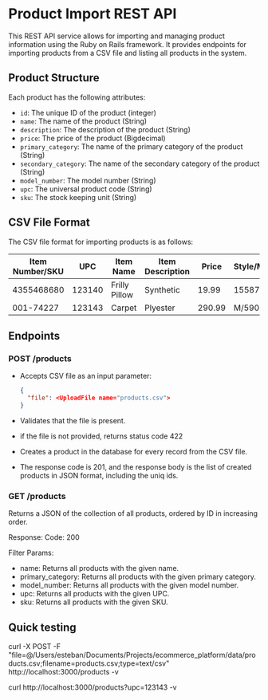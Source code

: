 # Product Import REST API

This REST API service allows for importing and managing product information using the Ruby on Rails framework. It provides endpoints for importing products from a CSV file and listing all products in the system.

## Product Structure

Each product has the following attributes:

- `id`: The unique ID of the product (integer)
- `name`: The name of the product (String)
- `description`: The description of the product (String)
- `price`: The price of the product (Bigdecimal)
- `primary_category`: The name of the primary category of the product (String)
- `secondary_category`: The name of the secondary category of the product (String)
- `model_number`: The model number (String)
- `upc`: The universal product code (String)
- `sku`: The stock keeping unit (String)

## CSV File Format

The CSV file format for importing products is as follows:


| Item Number/SKU | UPC | Item Name | Item Description | Price | Style/Model/Number/Name | Primary Category | Sub-Category |
| --- | --- | --- | --- | --- | --- | --- | --- |
| 4355468680 | 123140 | Frilly Pillow | Synthetic | 19.99 | 15587 | Living Room | Textil |
| 001-74227 | 123143 | Carpet | Plyester | 290.99 | M/590X | Apartment | Textile |


## Endpoints

### POST /products

- Accepts CSV file as an input parameter:

  ```json
  {
    "file": <UploadFile name="products.csv">
  }
  
- Validates that the file is present.
- if the file is not provided, returns status code 422
- Creates a product in the database for every record from the CSV file.
- The response code is 201, and the response body is the list of created products in JSON format, including the uniq ids.

  
### GET /products

Returns a JSON of the collection of all products, ordered by ID in increasing order.


Response:
Code: 200

Filter Params:

- name: Returns all products with the given name.
- primary_category: Returns all products with the given primary category.
- model_number: Returns all products with the given model number.
- upc: Returns all products with the given UPC.
- sku: Returns all products with the given SKU.

  

## Quick testing

curl -X POST -F "file=@/Users/esteban/Documents/Projects/ecommerce_platform/data/products.csv;filename=products.csv;type=text/csv" http://localhost:3000/products -v

curl http://localhost:3000/products\?upc=123143 -v

